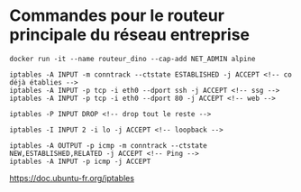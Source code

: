 # Commandes pour le routeur principale du réseau entreprise

    docker run -it --name routeur_dino --cap-add NET_ADMIN alpine

    iptables -A INPUT -m conntrack --ctstate ESTABLISHED -j ACCEPT <!-- co déjà établies -->
    iptables -A INPUT -p tcp -i eth0 --dport ssh -j ACCEPT <!-- ssg -->
    iptables -A INPUT -p tcp -i eth0 --dport 80 -j ACCEPT <!-- web -->
    
    iptables -P INPUT DROP <!-- drop tout le reste -->

    iptables -I INPUT 2 -i lo -j ACCEPT <!-- loopback -->

    iptables -A OUTPUT -p icmp -m conntrack --ctstate NEW,ESTABLISHED,RELATED -j ACCEPT <!-- Ping -->
    iptables -A INPUT -p icmp -j ACCEPT

https://doc.ubuntu-fr.org/iptables